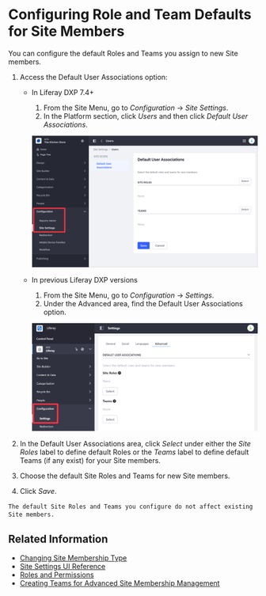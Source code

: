# Configuring Role and Team Defaults for Site Members

You can configure the default Roles and Teams you assign to new Site members.

1. Access the Default User Associations option:

    - In Liferay DXP 7.4+

      1. From the Site Menu, go to *Configuration* &rarr; *Site Settings*.
      1. In the Platform section, click *Users* and then click *Default User Associations*.

       ![In Liferay DXP 7.4+, change the Default User Association from the Site Settings section.](./configuring-role-and-team-defaults-for-site-members/images/03.png)

   - In previous Liferay DXP versions

      1. From the Site Menu, go to *Configuration* &rarr; *Settings*.
      1. Under the Advanced area, find the Default User Associations option.

       ![In previous Liferay DXP versions, change the Default User Associations from the Settings section.](./configuring-role-and-team-defaults-for-site-members/images/01.png)

1. In the Default User Associations area, click *Select* under either the *Site Roles* label to define default Roles or the *Teams* label to define default Teams (if any exist) for your Site members.

1. Choose the default Site Roles and Teams for new Site members.

1. Click *Save*.

```{note}
The default Site Roles and Teams you configure do not affect existing Site members.
```

## Related Information

- [Changing Site Membership Type](./changing-site-membership-type.md)
- [Site Settings UI Reference](../site-settings-ui-reference.md)
- [Roles and Permissions](../../../users-and-permissions/roles-and-permissions/understanding-roles-and-permissions.md)
- [Creating Teams for Advanced Site Membership Management](../../building-sites/site-membership/creating-teams-for-sites.md)
